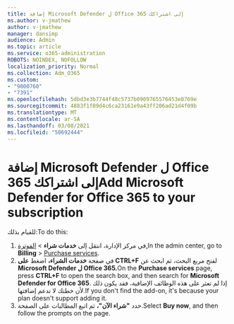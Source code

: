 ```yaml
---
title: إضافة Microsoft Defender ل Office 365 إلى اشتراكك
ms.author: v-jmathew
author: v-jmathew
manager: dansimp
audience: Admin
ms.topic: article
ms.service: o365-administration
ROBOTS: NOINDEX, NOFOLLOW
localization_priority: Normal
ms.collection: Adm_O365
ms.custom:
- "9000760"
- "7391"
ms.openlocfilehash: 5dbd3e3b7744f48c5737b0909765576453e8769e
ms.sourcegitcommit: 4883f1f89d4c6ca23161e9a43ff206ad21d4f09b
ms.translationtype: MT
ms.contentlocale: ar-SA
ms.lasthandoff: 03/08/2021
ms.locfileid: "50692444"
---
```

# <a name="add-microsoft-defender-for-office-365-to-your-subscription"></a><span data-ttu-id="34fc9-102">إضافة Microsoft Defender ل Office 365 إلى اشتراكك</span><span class="sxs-lookup"><span data-stu-id="34fc9-102">Add Microsoft Defender for Office 365 to your subscription</span></span>

<span data-ttu-id="34fc9-103">للقيام بذلك:</span><span class="sxs-lookup"><span data-stu-id="34fc9-103">To do this:</span></span>

1. <span data-ttu-id="34fc9-104">في مركز الإدارة، انتقل إلى **خدمات شراء**  >  [الفوترة.](https://go.microsoft.com/fwlink/p/?linkid=868433)</span><span class="sxs-lookup"><span data-stu-id="34fc9-104">In the admin center, go to **Billing** > [Purchase services](https://go.microsoft.com/fwlink/p/?linkid=868433).</span></span>
2. <span data-ttu-id="34fc9-105">في صفحة **خدمات الشراء،** اضغط **على CTRL+F** لفتح مربع البحث، ثم ابحث عن **Microsoft Defender ل Office 365.**</span><span class="sxs-lookup"><span data-stu-id="34fc9-105">On the **Purchase services** page, press **CTRL+F** to open the search box, and then search for **Microsoft Defender for Office 365**.</span></span> <span data-ttu-id="34fc9-106">إذا لم تعثر على هذه الوظائف الإضافية، فقد يكون ذلك لأن خطتك لا تدعم إضافتها.</span><span class="sxs-lookup"><span data-stu-id="34fc9-106">If you don't find the add-on, it's because your plan doesn't support adding it.</span></span>
3. <span data-ttu-id="34fc9-107">حدد **"شراء الآن"،** ثم اتبع المطالبات على الصفحة.</span><span class="sxs-lookup"><span data-stu-id="34fc9-107">Select **Buy now**, and then follow the prompts on the page.</span></span>
